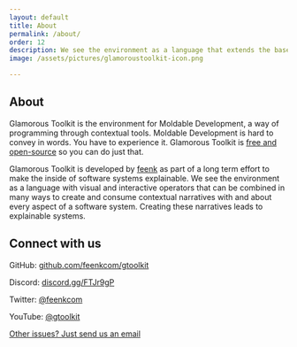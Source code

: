 ```yaml
---
layout: default
title: About
permalink: /about/
order: 12
description: We see the environment as a language that extends the base language with visual and interactive operators. Through this language, the various components can be combined in many ways live.
image: /assets/pictures/glamoroustoolkit-icon.png

---
```


<section id="components">
  <div class="container pt-5 pb-5 jumbotron-small">
    <div class="row">
      <div class="col-lg-8">
          <h1>About</h1>
          <p class="lead">Glamorous Toolkit is the environment for Moldable Development, a way of programming through contextual tools.
            Moldable Development is hard to convey in words. You have to experience it. Glamorous Toolkit is <a href="https://github.com/feenkcom/gtoolkit/blob/master/LICENSE">free and open-source</a> so you can do just that.
          </p>
          <p class="lead">
            Glamorous Toolkit is developed by <a href="https://feenk.com">feenk</a> as part of a long term effort to make the inside of software systems explainable. We see the environment as a language with visual and interactive operators that can be combined in many ways to create and consume contextual narratives with and about every aspect of a software system. Creating these narratives leads to explainable systems.
          </p>
      </div>
    </div>
    <div class="row">
      <div class="col-lg-8">
          <h2>Connect with us</h2>
          <p class="lead">GitHub: <a href="https://github.com/feenkcom/gtoolkit">github.com/feenkcom/gtoolkit</a></p>
          <p class="lead">Discord: <a href="https://discord.gg/FTJr9gP">discord.gg/FTJr9gP</a></p>
          <p class="lead">Twitter: <a href="https://twitter.com/feenkcom">@feenkcom</a></p>
          <p class="lead">YouTube: <a href="https://www.youtube.com/@gtoolkit">@gtoolkit</a></p>
          <a class="btn btn-block btn-lg btn-margin btn-default" href="mailto:gt@feenk.com">
            <!-- <i class="fas fa-envelope fa-fw fa-2x"></i> -->
            Other issues? Just send us an email
          </a>
      </div>
    </div>
  </div> <!-- container -->
</section>
